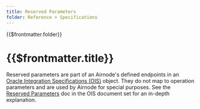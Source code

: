 ```yaml
---
title: Reserved Parameters
folder: Reference > Specifications
---
```


<TitleSpan>{{$frontmatter.folder}}</TitleSpan>

# {{$frontmatter.title}}

<VersionWarning/>

<!--TocHeader /> <TOC class="table-of-contents" :include-level="[2,4]" /-->

Reserved parameters are part of an Airnode's defined endpoints in an
[Oracle Integration Specifications (OIS)](/ois/v1.0.0/) object. They do not map
to operation parameters and are used by Airnode for special purposes. See the
[Reserved Parameters](/ois/v1.0.0/reserved-parameters.md) doc in the OIS
document set for an in-depth explanation.
